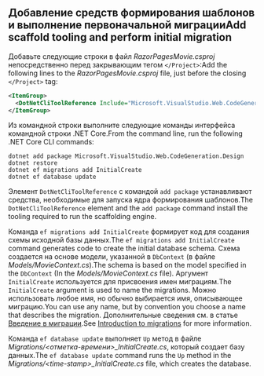 <a name="cli"></a>
## <a name="add-scaffold-tooling-and-perform-initial-migration"></a><span data-ttu-id="3e7f3-101">Добавление средств формирования шаблонов и выполнение первоначальной миграции</span><span class="sxs-lookup"><span data-stu-id="3e7f3-101">Add scaffold tooling and perform initial migration</span></span>

<span data-ttu-id="3e7f3-102">Добавьте следующие строки в файл *RazorPagesMovie.csproj* непосредственно перед закрывающим тегом `</Project>`:</span><span class="sxs-lookup"><span data-stu-id="3e7f3-102">Add the following lines to the *RazorPagesMovie.csproj* file, just before the closing `</Project>` tag:</span></span>

```xml
<ItemGroup>
  <DotNetCliToolReference Include="Microsoft.VisualStudio.Web.CodeGeneration.Tools" Version="2.1.0-preview1-final"/>
</ItemGroup>
```  
<span data-ttu-id="3e7f3-103">Из командной строки выполните следующие команды интерфейса командной строки .NET Core.</span><span class="sxs-lookup"><span data-stu-id="3e7f3-103">From the command line, run the following .NET Core CLI commands:</span></span>

```console
dotnet add package Microsoft.VisualStudio.Web.CodeGeneration.Design
dotnet restore
dotnet ef migrations add InitialCreate
dotnet ef database update
```

<span data-ttu-id="3e7f3-104">Элемент `DotNetCliToolReference` с командой `add package` устанавливают средства, необходимые для запуска ядра формирования шаблонов.</span><span class="sxs-lookup"><span data-stu-id="3e7f3-104">The `DotNetCliToolReference` element and the `add package` command install the tooling required to run the scaffolding engine.</span></span>

<span data-ttu-id="3e7f3-105">Команда `ef migrations add InitialCreate` формирует код для создания схемы исходной базы данных.</span><span class="sxs-lookup"><span data-stu-id="3e7f3-105">The `ef migrations add InitialCreate` command generates code to create the initial database schema.</span></span> <span data-ttu-id="3e7f3-106">Схема создается на основе модели, указанной в `DbContext` (в файле *Models/MovieContext.cs*).</span><span class="sxs-lookup"><span data-stu-id="3e7f3-106">The schema is based on the model specified in the `DbContext` (In the *Models/MovieContext.cs* file).</span></span> <span data-ttu-id="3e7f3-107">Аргумент `InitialCreate` используется для присвоения имен миграциям.</span><span class="sxs-lookup"><span data-stu-id="3e7f3-107">The `InitialCreate` argument is used to name the migrations.</span></span> <span data-ttu-id="3e7f3-108">Можно использовать любое имя, но обычно выбирается имя, описывающее миграцию.</span><span class="sxs-lookup"><span data-stu-id="3e7f3-108">You can use any name, but by convention you choose a name that describes the migration.</span></span> <span data-ttu-id="3e7f3-109">Дополнительные сведения см. в статье [Введение в миграции](xref:data/ef-mvc/migrations#introduction-to-migrations).</span><span class="sxs-lookup"><span data-stu-id="3e7f3-109">See [Introduction to migrations](xref:data/ef-mvc/migrations#introduction-to-migrations) for more information.</span></span>

<span data-ttu-id="3e7f3-110">Команда `ef database update` выполняет `Up` метод в файле *Migrations/\<отметка-времени>_InitialCreate.cs*, который создает базу данных.</span><span class="sxs-lookup"><span data-stu-id="3e7f3-110">The `ef database update` command runs the `Up` method in the *Migrations/\<time-stamp>_InitialCreate.cs* file, which creates the database.</span></span>
